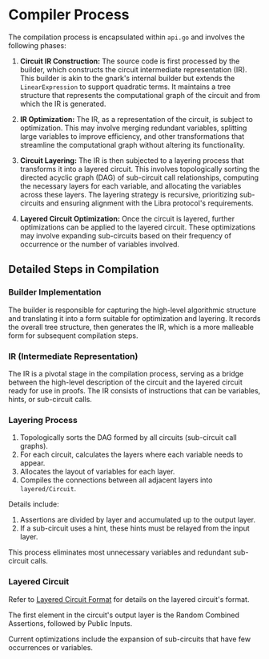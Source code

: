# Compiler Process

The compilation process is encapsulated within `api.go` and involves the following phases:

1. **Circuit IR Construction:** The source code is first processed by the builder, which constructs the circuit intermediate representation (IR). This builder is akin to the gnark's internal builder but extends the `LinearExpression` to support quadratic terms. It maintains a tree structure that represents the computational graph of the circuit and from which the IR is generated.

2. **IR Optimization:** The IR, as a representation of the circuit, is subject to optimization. This may involve merging redundant variables, splitting large variables to improve efficiency, and other transformations that streamline the computational graph without altering its functionality.

3. **Circuit Layering:** The IR is then subjected to a layering process that transforms it into a layered circuit. This involves topologically sorting the directed acyclic graph (DAG) of sub-circuit call relationships, computing the necessary layers for each variable, and allocating the variables across these layers. The layering strategy is recursive, prioritizing sub-circuits and ensuring alignment with the Libra protocol's requirements.

4. **Layered Circuit Optimization:** Once the circuit is layered, further optimizations can be applied to the layered circuit. These optimizations may involve expanding sub-circuits based on their frequency of occurrence or the number of variables involved.

## Detailed Steps in Compilation

### Builder Implementation

The builder is responsible for capturing the high-level algorithmic structure and translating it into a form suitable for optimization and layering. It records the overall tree structure, then generates the IR, which is a more malleable form for subsequent compilation steps.

### IR (Intermediate Representation)

The IR is a pivotal stage in the compilation process, serving as a bridge between the high-level description of the circuit and the layered circuit ready for use in proofs. The IR consists of instructions that can be variables, hints, or sub-circuit calls.

### Layering Process

1. Topologically sorts the DAG formed by all circuits (sub-circuit call graphs).
2. For each circuit, calculates the layers where each variable needs to appear.
3. Allocates the layout of variables for each layer.
4. Compiles the connections between all adjacent layers into `layered/Circuit`.

Details include:
1. Assertions are divided by layer and accumulated up to the output layer.
2. If a sub-circuit uses a hint, these hints must be relayed from the input layer.

This process eliminates most unnecessary variables and redundant sub-circuit calls.

### Layered Circuit

Refer to [Layered Circuit Format](./layered_circuit_format.md) for details on the layered circuit's format.

The first element in the circuit's output layer is the Random Combined Assertions, followed by Public Inputs.

Current optimizations include the expansion of sub-circuits that have few occurrences or variables.